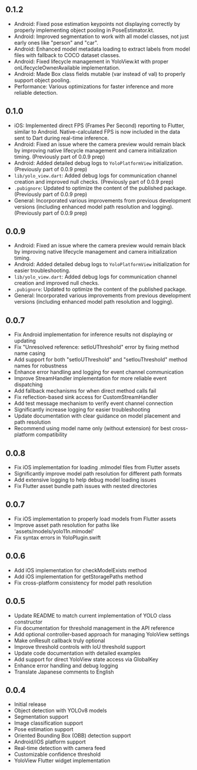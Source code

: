 ## 0.1.2

*   Android: Fixed pose estimation keypoints not displaying correctly by properly implementing object pooling in PoseEstimator.kt.
*   Android: Improved segmentation to work with all model classes, not just early ones like "person" and "car".
*   Android: Enhanced model metadata loading to extract labels from model files with fallback to COCO dataset classes.
*   Android: Fixed lifecycle management in YoloView.kt with proper onLifecycleOwnerAvailable implementation.
*   Android: Made Box class fields mutable (var instead of val) to properly support object pooling.
*   Performance: Various optimizations for faster inference and more reliable detection.

## 0.1.0

*   iOS: Implemented direct FPS (Frames Per Second) reporting to Flutter, similar to Android. Native-calculated FPS is now included in the data sent to Dart during real-time inference.
*   Android: Fixed an issue where the camera preview would remain black by improving native lifecycle management and camera initialization timing. (Previously part of 0.0.9 prep)
*   Android: Added detailed debug logs to `YoloPlatformView` initialization. (Previously part of 0.0.9 prep)
*   `lib/yolo_view.dart`: Added debug logs for communication channel creation and improved null checks. (Previously part of 0.0.9 prep)
*   `.pubignore`: Updated to optimize the content of the published package. (Previously part of 0.0.9 prep)
*   General: Incorporated various improvements from previous development versions (including enhanced model path resolution and logging). (Previously part of 0.0.9 prep)
## 0.0.9

*   Android: Fixed an issue where the camera preview would remain black by improving native lifecycle management and camera initialization timing.
*   Android: Added detailed debug logs to `YoloPlatformView` initialization for easier troubleshooting.
*   `lib/yolo_view.dart`: Added debug logs for communication channel creation and improved null checks.
*   `.pubignore`: Updated to optimize the content of the published package.
*   General: Incorporated various improvements from previous development versions (including enhanced model path resolution and logging).
## 0.0.7

* Fix Android implementation for inference results not displaying or updating
* Fix "Unresolved reference: setIoUThreshold" error by fixing method name casing
* Add support for both "setIoUThreshold" and "setIouThreshold" method names for robustness
* Enhance error handling and logging for event channel communication
* Improve StreamHandler implementation for more reliable event dispatching
* Add fallback mechanisms for when direct method calls fail
* Fix reflection-based sink access for CustomStreamHandler
* Add test message mechanism to verify event channel connection
* Significantly increase logging for easier troubleshooting
* Update documentation with clear guidance on model placement and path resolution
* Recommend using model name only (without extension) for best cross-platform compatibility

## 0.0.8

* Fix iOS implementation for loading .mlmodel files from Flutter assets
* Significantly improve model path resolution for different path formats
* Add extensive logging to help debug model loading issues
* Fix Flutter asset bundle path issues with nested directories

## 0.0.7

* Fix iOS implementation to properly load models from Flutter assets
* Improve asset path resolution for paths like 'assets/models/yolo11n.mlmodel'
* Fix syntax errors in YoloPlugin.swift

## 0.0.6

* Add iOS implementation for checkModelExists method
* Add iOS implementation for getStoragePaths method
* Fix cross-platform consistency for model path resolution

## 0.0.5

* Update README to match current implementation of YOLO class constructor
* Fix documentation for threshold management in the API reference
* Add optional controller-based approach for managing YoloView settings
* Make onResult callback truly optional
* Improve threshold controls with IoU threshold support
* Update code documentation with detailed examples
* Add support for direct YoloView state access via GlobalKey
* Enhance error handling and debug logging
* Translate Japanese comments to English

## 0.0.4

* Initial release
* Object detection with YOLOv8 models
* Segmentation support
* Image classification support
* Pose estimation support
* Oriented Bounding Box (OBB) detection support
* Android/iOS platform support
* Real-time detection with camera feed
* Customizable confidence threshold
* YoloView Flutter widget implementation
